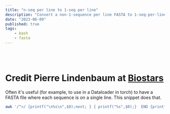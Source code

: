 ```yaml
---
title: "n-seq per line to 1-seq per line"
description: "Convert a non-1-sequence per line FASTA to 1-seq-per-line."
date: "2023-06-09"
published: true
tags: 
    - bash
	- fasta
---
```


<br> <br>

# Credit Pierre Lindenbaum at [Biostars](https://www.biostars.org/p/9262/)

Often it's useful (for example, to use in a Dataloader in torch) to have a FASTA file where each sequence is on a single line. This snippet does that.

```bash
awk '/^>/ {printf("\n%s\n",$0);next; } { printf("%s",$0);}  END {printf("\n");}' < file.fa

```